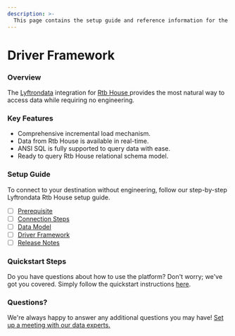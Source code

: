 ```yaml
---
description: >-
  This page contains the setup guide and reference information for the Rtb House source connector.
---
```


# Driver Framework

### Overview

The [Lyftrondata](https://www.lyftrondata.com/) integration for [Rtb House](https://www.lyftrondata.com/integration/rtb-house/)[ ](https://www.lyftrondata.com/integration/rtb-house/)provides the most natural way to access data while requiring no engineering.

### Key Features

* Comprehensive incremental load mechanism.
* Data from Rtb House is available in real-time.&#x20;
* ANSI SQL is fully supported to query data with ease.
* Ready to query Rtb House relational schema model.

### Setup Guide

To connect to your destination without engineering, follow our step-by-step Lyftrondata Rtb House setup guide.

* [ ] [Prerequisite](../../marketing-analytics/rtb-house/prerequisite.md)
* [ ] [Connection Steps](../../marketing-analytics/rtb-house/connection-steps.md)
* [ ] [Data Model](../../marketing-analytics/rtb-house/data-model/)
* [ ] [Driver Framework](../../marketing-analytics/rtb-house/driver-framework/)
* [ ] [Release Notes](../../marketing-analytics/rtb-house/release-notes.md)

### Quickstart Steps

Do you have questions about how to use the platform? Don't worry; we've got you covered. Simply follow the quickstart instructions [here](../../../quickstart-steps.md).

### Questions? <a href="#questions" id="questions"></a>

We're always happy to answer any additional questions you may have! [Set up a meeting with our data experts.](https://www.lyftrondata.com/book-a-meeting/)


